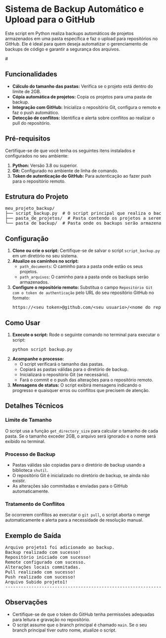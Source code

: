 <h1>Sistema de Backup Automático e Upload para o GitHub</h1>

<p>
Este script em Python realiza backups automáticos de projetos armazenados em uma pasta específica e faz o upload para repositórios no GitHub. Ele é ideal para quem deseja automatizar o gerenciamento de backups de código e garantir a segurança dos arquivos.
</p>
#
<h2>Funcionalidades</h2>
<ul>
  <li><strong>Cálculo do tamanho das pastas:</strong> Verifica se o projeto está dentro do limite de 2GB.</li>
  <li><strong>Cópia automática de projetos:</strong> Copia os projetos para uma pasta de backup.</li>
  <li><strong>Integração com GitHub:</strong> Inicializa o repositório Git, configura o remoto e faz o push automático.</li>
  <li><strong>Detecção de conflitos:</strong> Identifica e alerta sobre conflitos ao realizar o pull do repositório.</li>
</ul>

<h2>Pré-requisitos</h2>
<p>Certifique-se de que você tenha os seguintes itens instalados e configurados no seu ambiente:</p>
<ol>
  <li><strong>Python:</strong> Versão 3.8 ou superior.</li>
  <li><strong>Git:</strong> Configurado no ambiente de linha de comando.</li>
  <li><strong>Token de autenticação do GitHub:</strong> Para autenticação ao fazer push para o repositório remoto.</li>
</ol>

<h2>Estrutura do Projeto</h2>
<pre>
meu_projeto_backup/
├── script_backup.py  # O script principal que realiza o backup e upload
├── pasta_de_projetos/  # Pasta contendo os projetos a serem processados
└── pasta_de_backup/  # Pasta onde os backups serão armazenados
</pre>

<h2>Configuração</h2>
<ol>
  <li><strong>Clone ou crie o script:</strong> Certifique-se de salvar o script <code>script_backup.py</code> em um diretório no seu sistema.</li>
  <li><strong>Atualize os caminhos no script:</strong>
    <ul>
      <li><code>path_documents</code>: O caminho para a pasta onde estão os seus projetos.</li>
      <li><code>path_arquivos</code>: O caminho para a pasta onde os backups serão armazenados.</li>
    </ul>
  </li>
  <li><strong>Configure o repositório remoto:</strong>
    Substitua o campo <code>Repositório Git com o token de authenticação</code> pelo URL do seu repositório GitHub no formato:
    <pre>https://&lt;seu_token&gt;@github.com/&lt;seu_usuario&gt;/&lt;nome_do_repositorio&gt;.git</pre>
  </li>
</ol>

<h2>Como Usar</h2>
<ol>
  <li><strong>Execute o script:</strong>
    Rode o seguinte comando no terminal para executar o script:
    <pre>python script_backup.py</pre>
  </li>
  <li><strong>Acompanhe o processo:</strong>
    <ul>
      <li>O script verificará o tamanho das pastas.</li>
      <li>Copiará as pastas válidas para o diretório de backup.</li>
      <li>Inicializará o repositório Git (se necessário).</li>
      <li>Fará o commit e o push das alterações para o repositório remoto.</li>
    </ul>
  </li>
  <li><strong>Mensagens de status:</strong>
    O script exibirá mensagens indicando o progresso e quaisquer erros ou conflitos que precisem de atenção.
  </li>
</ol>

<h2>Detalhes Técnicos</h2>

<h3>Limite de Tamanho</h3>
<p>O script usa a função <code>get_directory_size</code> para calcular o tamanho de cada pasta. Se o tamanho exceder 2GB, o arquivo será ignorado e o nome será exibido no terminal.</p>

<h3>Processo de Backup</h3>
<ul>
  <li>Pastas válidas são copiadas para o diretório de backup usando a biblioteca <code>shutil</code>.</li>
  <li>O repositório Git é inicializado no diretório de backup, se ainda não existir.</li>
  <li>As alterações são commitadas e enviadas para o GitHub automaticamente.</li>
</ul>

<h3>Tratamento de Conflitos</h3>
<p>Se ocorrerem conflitos ao executar o <code>git pull</code>, o script aborta o merge automaticamente e alerta para a necessidade de resolução manual.</p>

<h2>Exemplo de Saída</h2>
<pre>
Arquivo projeto1 foi adicionado ao backup.
Backup realizado com sucesso!
Repositório iniciado com sucesso!
Remote configurado com sucesso.
Alterações locais commitadas.
Pull realizado com sucesso!
Push realizado com sucesso!
Arquivo Subido projeto1!
------------------------------------------------------------
</pre>

<h2>Observações</h2>
<ul>
  <li>Certifique-se de que o token do GitHub tenha permissões adequadas para leitura e gravação no repositório.</li>
  <li>O script assume que o branch principal é chamado <code>main</code>. Se o seu branch principal tiver outro nome, atualize o script.</li>
</ul>
